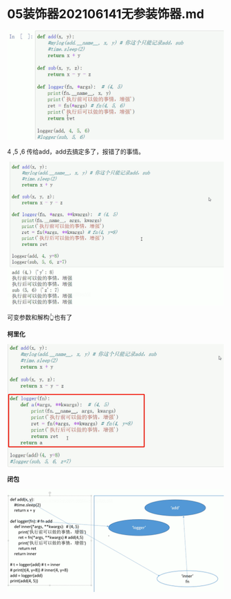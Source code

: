 # 05装饰器202106141无参装饰器.md



![image-20250121134716228](05装饰器202106141无参装饰器.assets/image-20250121134716228.png)



4 ,5 ,6 传给add，add去搞定多了，报错了的事情。





![image-20250121135257634](05装饰器202106141无参装饰器.assets/image-20250121135257634.png)

可变参数和解构👆也有了



**柯里化**

<img src="05装饰器202106141无参装饰器.assets/image-20250121135516586.png" alt="image-20250121135516586" style="zoom:50%;" />





**闭包**

![image-20250121180022785](05装饰器202106141无参装饰器.assets/image-20250121180022785.png)





